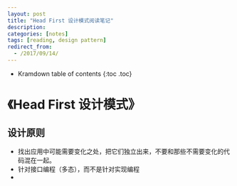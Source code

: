 ```yaml
---
layout: post
title: "Head First 设计模式阅读笔记"
description:
categories: [notes]
tags: [reading, design pattern]
redirect_from:
  - /2017/09/14/
---
```


* Kramdown table of contents
{:toc .toc}

# 《Head First 设计模式》

## 设计原则

* 找出应用中可能需要变化之处，把它们独立出来，不要和那些不需要变化的代码混在一起。
* 针对接口编程（多态），而不是针对实现编程
* 